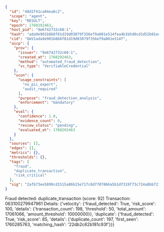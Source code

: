 ```json
{
  "id": "48d2f41ca04ea6c2",
  "scope": "agent",
  "key": "RESULT",
  "epoch": 1760292463,
  "host_pid": "9e6742732c60:1",
  "hash": "ada9e901b868f81d19d03079f356ef9a801e514fea4b1b5d0cd1d52b01ed2817",
  "cid": "QmV1ada9e901b868f81d19d03079f356ef9a801e514f",
  "aicp": {
    "prov": {
      "issuer": "9e6742732c60:1",
      "created_at": 1760292463,
      "method": "automated_fraud_detection",
      "vc_type": "VerifiableCredential"
    },
    "ucon": {
      "usage_constraints": [
        "no_pii_export",
        "audit_required"
      ],
      "purpose": "fraud_detection_analysis",
      "enforcement": "mandatory"
    },
    "eval": {
      "confidence": 1.0,
      "evidence_count": 0,
      "review_status": "pending",
      "evaluated_at": 1760292463
    }
  },
  "sources": [],
  "edges": [],
  "metrics": {},
  "thresholds": {},
  "tags": [
    "fraud",
    "duplicate_transaction",
    "risk_critical"
  ],
  "sig": "2afb73ee5899cd1515a86b15e717c8d7707866a5b1df319f73c724a8bb721e03"
}
```

Fraud detected: duplicate_transaction (score: 92)
Transaction: 063100279947961
Details: {'velocity': {'fraud_detected': True, 'risk_score': 100, 'details': {'transaction_count': 198, 'threshold': 50, 'total_amount': 17061066, 'amount_threshold': 10000000}}, 'duplicate': {'fraud_detected': True, 'risk_score': 85, 'details': {'duplicate_count': 197, 'first_seen': 1760285763, 'matching_hash': '22db2c62b181c93f'}}}
